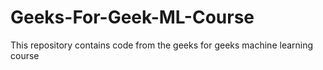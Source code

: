 # Geeks-For-Geek-ML-Course

This repository contains code from the geeks for geeks machine learning course

